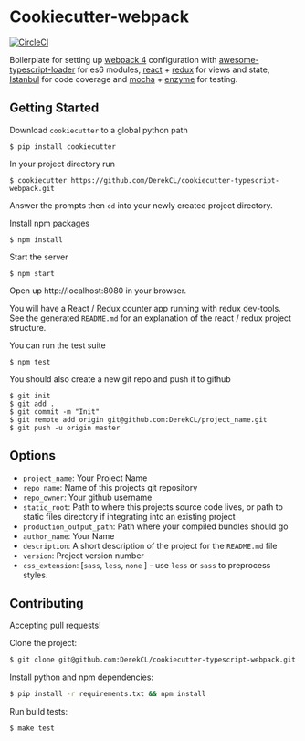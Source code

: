 Cookiecutter-webpack
====================
[![CircleCI](https://circleci.com/gh/goldhand/cookiecutter-webpack.svg?style=svg)](https://circleci.com/gh/goldhand/cookiecutter-webpack)

Boilerplate for setting up [webpack 4][webpack4] configuration with [awesome-typescript-loader][awesome-typescript-loader] for es6 modules, [react][react] + [redux][redux] for views and state, [Istanbul][Istanbul] for code coverage and [mocha][mocha] + [enzyme][enzyme] for testing.

[webpack4]: https://github.com/webpack/webpack/tree/v4.14.0
[awesome-typescript-loader]: https://github.com/s-panferov/awesome-typescript-loader/tree/v5.2.0
[react]: https://facebook.github.io/react/
[redux]: http://redux.js.org/index.html
[Istanbul]: https://istanbul.js.org/
[mocha]: https://github.com/mochajs/mocha
[chai]: https://github.com/chaijs/chai/tree/4.1.2
[enzyme]: https://github.com/airbnb/enzyme/tree/v2.9.1

Getting Started
---------------

Download `cookiecutter` to a global python path

    $ pip install cookiecutter

In your project directory run

    $ cookiecutter https://github.com/DerekCL/cookiecutter-typescript-webpack.git

Answer the prompts then `cd` into your newly created project directory.

Install npm packages

    $ npm install

Start the server

    $ npm start

Open up http://localhost:8080 in your browser.

You will have a React / Redux counter app running with redux dev-tools. See the generated `README.md` for an explanation of the react / redux project structure.


You can run the test suite

    $ npm test


You should also create a new git repo and push it to github

```
$ git init
$ git add .
$ git commit -m "Init"
$ git remote add origin git@github.com:DerekCL/project_name.git
$ git push -u origin master
```


Options
-------

* `project_name`: Your Project Name
* `repo_name`: Name of this projects git repository
* `repo_owner`: Your github username
* `static_root`: Path to where this projects source code lives, or path to static files directory if integrating into an existing project
* `production_output_path`: Path where your compiled bundles should go
* `author_name`: Your Name
* `description`: A short description of the project for the `README.md` file
* `version`: Project version number
* `css_extension`: [`sass`, `less`, `none` ] - use `less` or `sass` to preprocess styles.


Contributing
------------

Accepting pull requests!

Clone the project:
```sh
$ git clone git@github.com:DerekCL/cookiecutter-typescript-webpack.git
```
Install python and npm dependencies:
```sh
$ pip install -r requirements.txt && npm install
```
Run build tests:
```sh
$ make test
```
